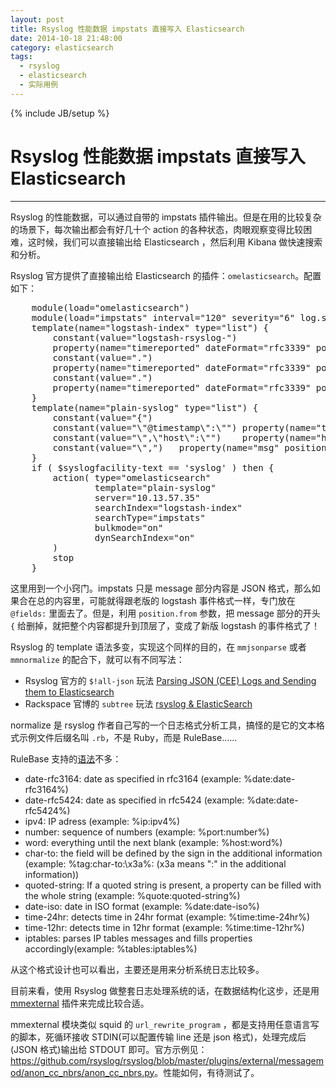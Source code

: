 ```yaml
---
layout: post
title: Rsyslog 性能数据 impstats 直接写入 Elasticsearch
date: 2014-10-18 21:48:00
category: elasticsearch
tags:
  - rsyslog
  - elasticsearch
  - 实际用例
---
```

{% include JB/setup %}
# Rsyslog 性能数据 impstats 直接写入 Elasticsearch
---

Rsyslog 的性能数据，可以通过自带的 impstats 插件输出。但是在用的比较复杂的场景下，每次输出都会有好几十个 action 的各种状态，肉眼观察变得比较困难，这时候，我们可以直接输出给 Elasticsearch ，然后利用 Kibana 做快速搜索和分析。

Rsyslog 官方提供了直接输出给 Elasticsearch 的插件：`omelasticsearch`。配置如下：

<pre class="prettyprint linenums">
    module(load="omelasticsearch")
    module(load="impstats" interval="120" severity="6" log.syslog="on" format="json" resetCounters="on")
    template(name="logstash-index" type="list") {
        constant(value="logstash-rsyslog-")
        property(name="timereported" dateFormat="rfc3339" position.from="1" position.to="4")
        constant(value=".")
        property(name="timereported" dateFormat="rfc3339" position.from="6" position.to="7")
        constant(value=".")
        property(name="timereported" dateFormat="rfc3339" position.from="9" position.to="10")
    }
    template(name="plain-syslog" type="list") {
        constant(value="{")
        constant(value="\"@timestamp\":\"") property(name="timereported" dateFormat="rfc3339")
        constant(value="\",\"host\":\"")    property(name="hostname")
        constant(value="\",")   property(name="msg" position.from="2")
    }
    if ( $syslogfacility-text == 'syslog' ) then {
        action( type="omelasticsearch"
                template="plain-syslog"
                server="10.13.57.35"
                searchIndex="logstash-index"
                searchType="impstats"
                bulkmode="on"
                dynSearchIndex="on"
        )
        stop
    }
</pre>

这里用到一个小窍门。impstats 只是 message 部分内容是 JSON 格式，那么如果合在总的内容里，可能就得跟老版的 logstash 事件格式一样，专门放在 `@fields:` 里面去了。但是，利用 `position.from` 参数，把 message 部分的开头 `{` 给删掉，就把整个内容都提升到顶层了，变成了新版 logstash 的事件格式了！

Rsyslog 的 template 语法多变，实现这个同样的目的，在 `mmjsonparse` 或者 `mmnormalize` 的配合下，就可以有不同写法：

* Rsyslog 官方的 `$!all-json` 玩法 [Parsing JSON (CEE) Logs and Sending them to Elasticsearch](http://www.rsyslog.com/json-elasticsearch/)
* Rackspace 官博的 `subtree` 玩法 [rsyslog & ElasticSearch](https://developer.rackspace.com/blog/rsyslog-and-elasticsearch/)

normalize 是 rsyslog 作者自己写的一个日志格式分析工具，搞怪的是它的文本格式示例文件后缀名叫 `.rb`，不是 Ruby，而是 RuleBase……

RuleBase 支持的[语法](http://www.liblognorm.com/files/manual/index.html)不多：

* date-rfc3164: date as specified in rfc3164 (example: %date:date-rfc3164%)
* date-rfc5424: date as specified in rfc5424 (example: %date:date-rfc5424%)
* ipv4: IP adress (example: %ip:ipv4%)
* number: sequence of numbers (example: %port:number%)
* word: everything until the next blank (example: %host:word%)
* char-to: the field will be defined by the sign in the additional information (example: %tag:char-to:\x3a%: (x3a means ":" in the additional information))
* quoted-string: If a quoted string is present, a property can be filled with the whole string (example: %quote:quoted-string%)
* date-iso: date in ISO format (example: %date:date-iso%)
* time-24hr: detects time in 24hr format (example: %time:time-24hr%)
* time-12hr: detects time in 12hr format (example: %time:time-12hr%)
* iptables: parses IP tables messages and fills properties accordingly(example: %tables:iptables%)

从这个格式设计也可以看出，主要还是用来分析系统日志比较多。

目前来看，使用 Rsyslog 做整套日志处理系统的话，在数据结构化这步，还是用 [mmexternal](http://www.rsyslog.com/doc/v8-stable/configuration/modules/mmexternal.html) 插件来完成比较合适。

mmexternal 模块类似 squid 的 `url_rewrite_program` ，都是支持用任意语言写的脚本，死循环接收 STDIN(可以配置传输 line 还是 json 格式)，处理完成后(JSON 格式)输出给 STDOUT 即可。官方示例见：<https://github.com/rsyslog/rsyslog/blob/master/plugins/external/messagemod/anon_cc_nbrs/anon_cc_nbrs.py>。性能如何，有待测试了。
